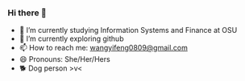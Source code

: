 ### Hi there 👋

- 🔭 I’m currently studying Information Systems and Finance at OSU
- 🌱 I’m currently exploring github
- 📫 How to reach me: wangyifeng0809@gmail.com
- 😄 Pronouns: She/Her/Hers
- 🐕 Dog person >v<

